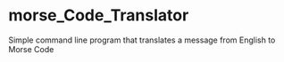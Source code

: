 # morse_Code_Translator
Simple command line program that translates a message from English to Morse Code
